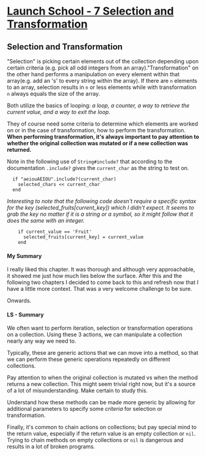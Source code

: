# [Launch School - 7 Selection and Transformation](https://launchschool.com/lessons/85376b6d/assignments/ced192be)

## Selection and Transformation

"Selection" is picking certain elements out of the collection depending upon
certain criteria (e.g. pick all odd integers from an array)."Transformation"
on the other hand performs a manipulation on every element within that
array(e.g. add an 's' to every string within the array). If there are `n`
elements to an array, selection results in `n` or less elements while with
transformation `n` always equals the size of the array.

Both utilize the basics of looping: *a loop, a counter, a way to retrieve the
current value, and a way to exit the loop.*

They of course need some criteria to determine which elements are worked on
or in the case of transformation, how to perform the transformation. **When
performing transformation, it's always important to pay attention to whether
the original collection was mutated or if a new collection was returned.**

Note in the following use of `String#include?` that according to the
documentation `.include?` *gives* the `current_char` as the string to test on.

```
  if "aeiouAEIOU".include?(current_char)
    selected_chars << current_char
  end
```

*Interesting to note that the following code doesn't require a specific syntax
for the key (selected_fruits[current_key]) which I didn't expect. It seems to
grab the key no matter if it is a string or a symbol, so it might follow that
it does the same with an integer.*

```
    if current_value == 'Fruit'
      selected_fruits[current_key] = current_value
    end
```
#### My Summary
I really liked this chapter. It was thorough and although very approachable,
it showed me just how much lies below the surface. After this and the
following two chapters I decided to come back to this and refresh now that I
have a little more context. That was a very welcome challenge to be sure. 

Onwards.

#### LS - Summary

We often want to perform iteration, selection or transformation operations on
a collection. Using these 3 actions, we can manipulate a collection nearly
any way we need to.

Typically, these are generic actions that we can move into a method, so that
we can perform these generic operations repeatedly on different collections.

Pay attention to when the original collection is mutated vs when the method
returns a new collection. This might seem trivial right now, but it's a
source of a lot of misunderstanding. Make certain to study this.

Understand how these methods can be made more generic by allowing for
additional parameters to specify some _criteria_ for selection or
transformation.

Finally, it's common to chain actions on collections; but pay special mind to
the return value, especially if the return value is an empty collection or
`nil`. Trying to chain methods on empty collections or `nil` is dangerous and
results in a lot of broken programs.
